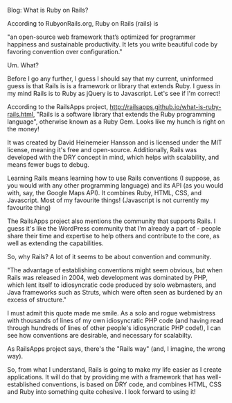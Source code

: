 Blog: What is Ruby on Rails?

According to RubyonRails.org, Ruby on Rails (rails) is

"an open-source web framework that’s optimized
for programmer happiness and sustainable productivity. It lets you
write beautiful code by favoring convention over configuration."

Um. What?

Before I go any further, I guess I should say that my current, uninformed guess is that Rails is is a framework or library that extends Ruby. I guess in my mind Rails is to Ruby as jQuery is to Javascript. Let's see if I'm correct!

According to the RailsApps project, http://railsapps.github.io/what-is-ruby-rails.html, "Rails is a software library that extends the Ruby programming language", otherwise known as a Ruby Gem. Looks like my hunch is right on the money!

It was created by David Heinemeier Hansson and is licensed under the MIT license, meaning it's free and open-source. Additionally, Rails was developed with the DRY concept in mind, which helps with scalability, and means fewer bugs to debug.

Learning Rails means learning how to use Rails conventions (I suppose, as you would with any other programming language) and its API (as you would with, say, the Google Maps API). It combines Ruby, HTML, CSS, and Javascript. Most of my favourite things! (Javascript is not currently my favourite thing)

The RailsApps project also mentions the community that supports Rails. I guess it's like the WordPress community that I'm already a part of - people share their time and expertise to help others and contribute to the core, as well as extending the capabilities.

So, why Rails? A lot of it seems to be about convention and community.

"The advantage of establishing conventions might seem obvious, but when Rails was released in 2004, web development was dominated by PHP, which lent itself to idiosyncratic code produced by solo webmasters, and Java frameworks such as Struts, which were often seen as burdened by an excess of structure."

I must admit this quote made me smile. As a solo and rogue webmistress with thousands of lines of my own idiosyncratic PHP code (and having read through hundreds of lines of other people's idiosyncratic PHP code!), I can see how conventions are desirable, and necessary for scalabilty.

As RailsApps project says, there's the "Rails way" (and, I imagine, the wrong way).

So, from what I understand, Rails is going to make my life easier as I create applications. It will do that by providing me with a framework that has well-established conventions, is based on DRY code, and combines HTML, CSS and Ruby into something quite cohesive. I look forward to using it!